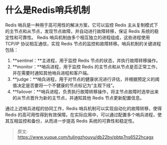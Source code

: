 # 什么是Redis哨兵机制

Redis 哨兵是一种用于高可用性的解决方案，它可以监控 Redis 主从复制模式下的主节点和从节点，发现节点故障，并自动进行故障转移，保证 Redis 系统的稳定性和可靠性。
Redis 哨兵机制由多个相互独立的进程组成，这些进程使用 TCP/IP 协议相互通信，实现 Redis 节点的监控和故障转移。哨兵机制的关键进程包括：

1. **sentinel：**主进程，用于监控 Redis 节点的状态，并执行故障转移操作。
2. **monitor：**哨兵进程，用于监控 Redis 的主节点和从节点是否正常工作，并在需要时通知其他哨兵进程和客户端。
3. **judge：**哨兵进程，用于对节点的健康状况进行评估，并根据预定义的阈值决定是否要将一个不健康的节点标记为“主观下线”。
4. **failover：**哨兵进程，负责执行故障转移操作，将主节点故障时选举出来的从节点晋升为新的主节点，并通知其他 Redis 节点更新配置信息。

通过上述哨兵进程的协同工作，Redis 哨兵机制可以实现自动化的故障转移，使得 Redis 的高可用性得到有效保障。在实际应用中，可以通过配置多个哨兵进程，使其互相监控和备份，从而进一步提高 Redis 系统的可靠性和稳定性。


> 原文: <https://www.yuque.com/tulingzhouyu/db22bv/pbtp7ns6522hcagx>